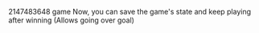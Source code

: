 2147483648 game
Now, you can save the game's state and keep playing after winning (Allows going over goal)
